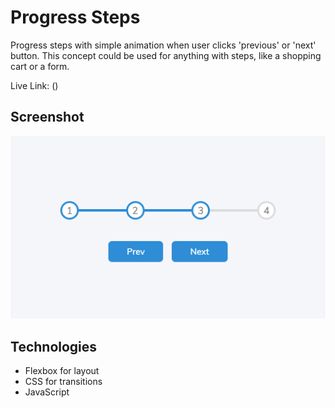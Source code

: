 # Progress Steps

Progress steps with simple animation when user clicks 'previous' or 'next' button. This concept could be used for anything with steps, like a shopping cart or a form.

Live Link: ()

## Screenshot

![Example screenshot](./progress-steps-screenshot.png)

## Technologies

- Flexbox for layout
- CSS for transitions
- JavaScript
